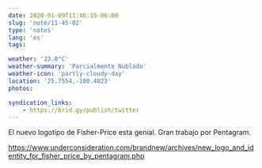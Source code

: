```yaml
---
date: 2020-01-09T11:46:19-06:00
slug: 'note/11-45-02'
type: 'notes'
lang: 'es'
tags:

weather: '23.8°C'
weather-summary: 'Parcialmente Nublado'
weather-icon: 'partly-cloudy-day'
location: '25.7554,-100.4023'
photos:

syndication_links:
    - https://brid.gy/publish/twitter
---
```

El nuevo logotipo de Fisher-Price esta genial. Gran trabajo por Pentagram. 

https://www.underconsideration.com/brandnew/archives/new_logo_and_identity_for_fisher_price_by_pentagram.php